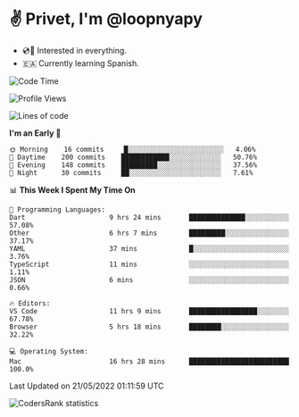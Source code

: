 # ✌️ Privet, I'm @loopnyapy

- 💿📀 Interested in everything.
- 🇪🇦 Currently learning Spanish.

<!--START_SECTION:waka-->
![Code Time](http://img.shields.io/badge/Code%20Time-0%20secs-blue)

![Profile Views](http://img.shields.io/badge/Profile%20Views-20-blue)

![Lines of code](https://img.shields.io/badge/From%20Hello%20World%20I%27ve%20Written-143%20Thousand%20lines%20of%20code-blue)

**I'm an Early 🐤** 

```text
🌞 Morning    16 commits     █░░░░░░░░░░░░░░░░░░░░░░░░   4.06% 
🌆 Daytime    200 commits    ████████████░░░░░░░░░░░░░   50.76% 
🌃 Evening    148 commits    █████████░░░░░░░░░░░░░░░░   37.56% 
🌙 Night      30 commits     ██░░░░░░░░░░░░░░░░░░░░░░░   7.61%

```


📊 **This Week I Spent My Time On** 

```text
💬 Programming Languages: 
Dart                     9 hrs 24 mins       ██████████████░░░░░░░░░░░   57.08% 
Other                    6 hrs 7 mins        █████████░░░░░░░░░░░░░░░░   37.17% 
YAML                     37 mins             █░░░░░░░░░░░░░░░░░░░░░░░░   3.76% 
TypeScript               11 mins             ░░░░░░░░░░░░░░░░░░░░░░░░░   1.11% 
JSON                     6 mins              ░░░░░░░░░░░░░░░░░░░░░░░░░   0.66%

🔥 Editors: 
VS Code                  11 hrs 9 mins       █████████████████░░░░░░░░   67.78% 
Browser                  5 hrs 18 mins       ████████░░░░░░░░░░░░░░░░░   32.22%

💻 Operating System: 
Mac                      16 hrs 28 mins      █████████████████████████   100.0%

```


 Last Updated on 21/05/2022 01:11:59 UTC
<!--END_SECTION:waka-->

![CodersRank statistics](https://cr-ss-service.azurewebsites.net/api/ScreenShot?widget=summary&username=loopnyapy)

